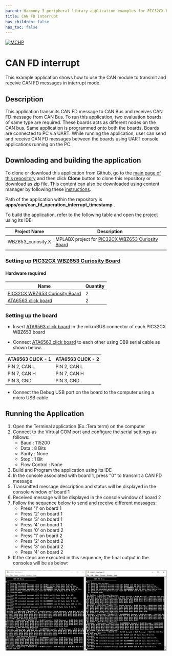```yaml
---
parent: Harmony 3 peripheral library application examples for PIC32CX-BZ6 and WBZ653 family
title: CAN FD interrupt
has_children: false
has_toc: false
---
```


[![MCHP](https://www.microchip.com/ResourcePackages/Microchip/assets/dist/images/logo.png)](https://www.microchip.com)

# CAN FD interrupt

This example application shows how to use the CAN module to transmit and receive CAN FD messages in interrupt mode.

## Description

This application transmits CAN FD message to CAN Bus and receives CAN FD message from CAN Bus. To run this application, two evaluation boards of same type are required. These boards acts as different nodes on the CAN bus. Same application is programmed onto both the boards. Boards are connected to PC via UART. While running the application, user can send and receive CAN FD messages between the boards using UART console applications running on the PC.

## Downloading and building the application

To clone or download this application from Github, go to the [main page of this repository](https://github.com/Microchip-MPLAB-Harmony/csp_apps_pic32cxbz6_wbz6) and then click **Clone** button to clone this repository or download as zip file.
This content can also be downloaded using content manager by following these [instructions](https://github.com/Microchip-MPLAB-Harmony/contentmanager/wiki).

Path of the application within the repository is **apps/can/can_fd_operation_interrupt_timestamp** .

To build the application, refer to the following table and open the project using its IDE.

| Project Name      | Description                                    |
| ----------------- | ---------------------------------------------- |
|  WBZ653_curiosity.X | MPLABX project for [PIC32CX WBZ653 Curiosity Board](https://www.microchip.com/developmenttools/ProductDetails/) |
|||

### Setting up [PIC32CX WBZ653 Curiosity Board](https://www.microchip.com/developmenttools/ProductDetails/)

#### Hardware required

| Name |Quantity |
| -------- | ------- |
| [PIC32CX WBZ653 Curiosity Board](https://www.microchip.com/developmenttools/ProductDetails/)| 2 |
| [ATA6563 click board]( https://www.mikroe.com/ata6563-click) | 2 |


### Setting up the board


- Insert [ATA6563 click board]( https://www.mikroe.com/ata6563-click) in the mikroBUS connector of each PIC32CX WBZ653 board

- Connect [ATA6563 click board]( https://www.mikroe.com/ata6563-click) to each other using DB9 serial cable as shown below.

| ATA6563 CLICK - 1 | ATA6563 CLICK - 2 |
| ----------------- | ------------------ |
| PIN 2, CAN L | PIN 2, CAN L |
| PIN 7, CAN H | PIN 7, CAN H |
| PIN 3, GND | PIN 3, GND |

- Connect the Debug USB port on the board to the computer using a micro USB cable

## Running the Application

1. Open the Terminal application (Ex.:Tera term) on the computer
2. Connect to the Virtual COM port and configure the serial settings as follows:
    - Baud : 115200
    - Data : 8 Bits
    - Parity : None
    - Stop : 1 Bit
    - Flow Control : None
3. Build and Program the application using its IDE
4. In the console associated with board 1, press "0" to transmit a CAN FD message
5. Transmitted message description and status will be displayed in the console window of board 1
6. Received message will be displayed in the console window of board 2
7. Follow the sequence below to send and receive different messages:
    - Press '1' on board 1
    - Press '2' on board 1
    - Press '3' on board 1
    - Press '4' on board 1
    - Press '0' on board 2
    - Press '1' on board 2
    - Press '2' on board 2
    - Press '3' on board 2
    - Press '4' on board 2
8. If the steps are executed in this sequence, the final output in the consoles will be as below:

  ![output](images/output_can_fd_operation_interrupt_timestamp.png)

